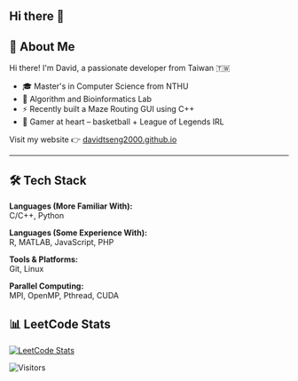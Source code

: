 ## Hi there 👋

<!--
**davidtseng2000/davidtseng2000** is a ✨ _special_ ✨ repository because its `README.md` (this file) appears on your GitHub profile.

Here are some ideas to get you started:

- 🔭 I’m currently working on ...
- 🌱 I’m currently learning ...
- 👯 I’m looking to collaborate on ...
- 🤔 I’m looking for help with ...
- 💬 Ask me about ...
- 📫 How to reach me: ...
- 😄 Pronouns: ...
- ⚡ Fun fact: ...
-->

## 🧠 About Me

Hi there! I'm David, a passionate developer from Taiwan 🇹🇼

- 🎓 Master's in Computer Science from NTHU  
- 🏫 Algorithm and Bioinformatics Lab  
- ⚡ Recently built a Maze Routing GUI using C++  
- 🏀 Gamer at heart – basketball + League of Legends IRL  

Visit my website 👉 [davidtseng2000.github.io](https://davidtseng2000.github.io/)

---

## 🛠 Tech Stack

**Languages (More Familiar With):**  
C/C++, Python

**Languages (Some Experience With):**  
R, MATLAB, JavaScript, PHP

**Tools & Platforms:**  
Git, Linux

**Parallel Computing:**  
MPI, OpenMP, Pthread, CUDA


## 📊 LeetCode Stats
[![LeetCode Stats](https://leetcard.jacoblin.cool/david890211?ext=activity)](https://leetcode.com/david890211)

![Visitors](https://komarev.com/ghpvc/?username=davidtseng2000)


